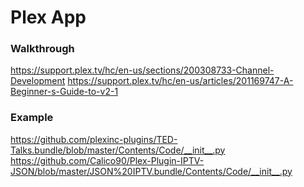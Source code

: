 # Plex App
### Walkthrough
https://support.plex.tv/hc/en-us/sections/200308733-Channel-Development
https://support.plex.tv/hc/en-us/articles/201169747-A-Beginner-s-Guide-to-v2-1

### Example
https://github.com/plexinc-plugins/TED-Talks.bundle/blob/master/Contents/Code/__init__.py
https://github.com/Calico90/Plex-Plugin-IPTV-JSON/blob/master/JSON%20IPTV.bundle/Contents/Code/__init__.py